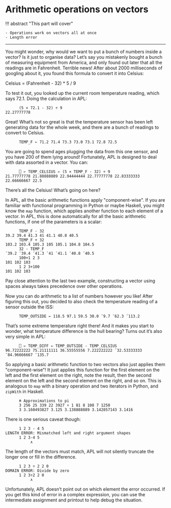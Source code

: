 # Arithmetic operations on vectors

!!! abstract "This part will cover"

    - Operations work on vectors all at once
    - Length error

---

You might wonder, why would we want to put a bunch of numbers inside a vector? Is it just to organise data? Let’s say you mistakenly bought a bunch of measuring equipment from America, and only found out later that all the readings are in Fahrenheit. Terrible news! After about 2000 milliseconds of googling about it, you found this formula to convert it into Celsius:

Celsius = (Fahrenheit - 32) * 5 / 9

To test it out, you looked up the current room temperature reading, which says 72.1. Doing the calculation in APL:

```apl
      (5 × 72.1 - 32) ÷ 9
22.27777778
```

Great! What’s not so great is that the temperature sensor has been left generating data for the whole week, and there are a bunch of readings to convert to Celsius.

```apl
      TEMP_F ← 71.2 71.4 73.3 73.0 73.1 72.8 72.5
```

You are going to spend ages plugging the data from this one sensor, and you have 200 of them lying around! Fortunately, APL is designed to deal with data assorted in a vector. You can:

```apl
      ⎕ ← TEMP_CELSIUS ← (5 × TEMP_F - 32) ÷ 9
21.77777778 21.88888889 22.94444444 22.77777778 22.83333333 22.66666667 22.5
```

There’s all the Celsius! What’s going on here?

In APL, all the basic arithmetic functions apply "component-wise". If you are familiar with functional programming in Python or maybe Haskell, you might know the `map` function, which applies another function to each element of a vector. In APL, this is done automatically for all the basic arithmetic functions, if one of the parameters is a scalar:

```apl
      TEMP_F - 32
39.2 39.4 41.3 41 41.1 40.8 40.5
      TEMP_F + 32
103.2 103.4 105.3 105 105.1 104.8 104.5
      32 - TEMP_F
¯39.2 ¯39.4 ¯41.3 ¯41 ¯41.1 ¯40.8 ¯40.5
      100+1 2 3      
101 102 103
      1 2 3+100      
101 102 103  
```

Pay close attention to the last two example, constructing a vector using spaces always takes precedence over other operations.

Now you can do arithmetic to a list of numbers however you like! After figuring this out, you decided to also check the temperature reading of a sensor outside the ISS:

```apl
      TEMP_OUTSIDE ← 118.5 97.1 59.5 30.0 ¯9.7 ¯62.3 ¯113.2
```

That’s some extreme temperature right there! And it makes you start to wonder, what temperature difference is the hull bearing? Turns out it’s also very simple in APL:

```apl
      ⎕ ← TEMP_DIFF ← TEMP_OUTSIDE - TEMP_CELSIUS
96.72222222 75.21111111 36.55555556 7.222222222 ¯32.53333333 ¯84.96666667 ¯135.7
```

So applying a basic arithmetic function to two vectors also just applies them "component-wise"! It just applies this function for the first element on the left and the first element on the right, note the result, then the second element on the left and the second element on the right, and so on. This is analogous to `map` with a binary operation and two iterators in Python, and `zipWith` in Haskell. 

```apl
      ⍝ Approximations to pi
      3 256 25 339 22 3927 ÷ 1 81 8 108 7 1250
      3 3.160493827 3.125 3.138888889 3.142857143 3.1416
```

There is one serious caveat though:

```apl
      1 2 3 - 4 5
LENGTH ERROR: Mismatched left and right argument shapes
      1 2 3-4 5
           ∧
```

The length of the vectors must match, APL will not silently truncate the longer one or fill in the difference.

```apl
      1 2 3 ÷ 2 2 0
DOMAIN ERROR: Divide by zero
      1 2 3÷2 2 0
           ∧
```

Unfortunately, APL doesn’t point out on which element the error occurred. If you get this kind of error in a complex expression, you can use the intermediate assignment and printout to help debug the situation.